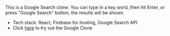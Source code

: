 This is a Google Search clone. You can type in a key word, then hit Enter, or press "Google Search" button, the results will be shown.
- Tech stack: React, Firebase for hosting, Google Search API
- Click <a href='clone-d0f7d.firebaseapp.com'>here</a> to try out the Google Clone
